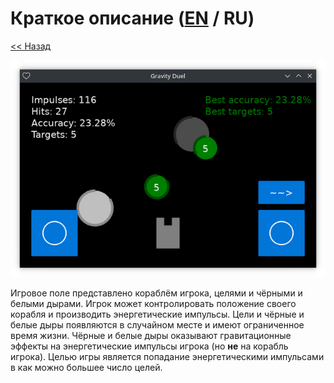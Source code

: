 # Краткое описание ([EN](summary.md) / RU)

[<< Назад](README_ru.md)

![](screenshot.png)

Игровое поле представлено кораблëм игрока, целями и чёрными и белыми дырами. Игрок может контролировать положение своего корабля и производить энергетические импульсы. Цели и чëрные и белые дыры появляются в случайном месте и имеют ограниченное время жизни. Чëрные и белые дыры оказывают гравитационные эффекты на энергетические импульсы игрока (но **не** на корабль игрока). Целью игры является попадание энергетическими импульсами в как можно большее число целей.
